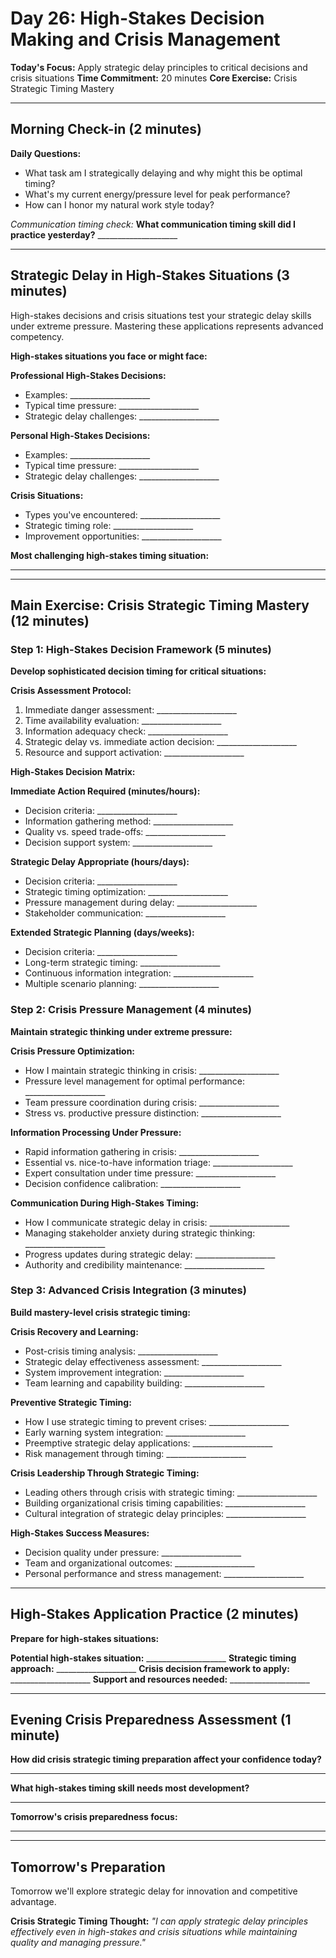 # Day 26: High-Stakes Decision Making and Crisis Management

**Today's Focus:** Apply strategic delay principles to critical decisions and crisis situations
**Time Commitment:** 20 minutes
**Core Exercise:** Crisis Strategic Timing Mastery

---

## Morning Check-in (2 minutes)

**Daily Questions:**
- What task am I strategically delaying and why might this be optimal timing?
- What's my current energy/pressure level for peak performance?
- How can I honor my natural work style today?

*Communication timing check:*
**What communication timing skill did I practice yesterday?** ____________________

---

## Strategic Delay in High-Stakes Situations (3 minutes)

High-stakes decisions and crisis situations test your strategic delay skills under extreme pressure. Mastering these applications represents advanced competency.

**High-stakes situations you face or might face:**

**Professional High-Stakes Decisions:**
- Examples: ____________________
- Typical time pressure: ____________________
- Strategic delay challenges: ____________________

**Personal High-Stakes Decisions:**
- Examples: ____________________
- Typical time pressure: ____________________
- Strategic delay challenges: ____________________

**Crisis Situations:**
- Types you've encountered: ____________________
- Strategic timing role: ____________________
- Improvement opportunities: ____________________

**Most challenging high-stakes timing situation:**
____________________

---

## Main Exercise: Crisis Strategic Timing Mastery (12 minutes)

### Step 1: High-Stakes Decision Framework (5 minutes)

**Develop sophisticated decision timing for critical situations:**

**Crisis Assessment Protocol:**
1. Immediate danger assessment: ____________________
2. Time availability evaluation: ____________________
3. Information adequacy check: ____________________
4. Strategic delay vs. immediate action decision: ____________________
5. Resource and support activation: ____________________

**High-Stakes Decision Matrix:**

**Immediate Action Required (minutes/hours):**
- Decision criteria: ____________________
- Information gathering method: ____________________
- Quality vs. speed trade-offs: ____________________
- Decision support system: ____________________

**Strategic Delay Appropriate (hours/days):**
- Decision criteria: ____________________
- Strategic timing optimization: ____________________
- Pressure management during delay: ____________________
- Stakeholder communication: ____________________

**Extended Strategic Planning (days/weeks):**
- Decision criteria: ____________________
- Long-term strategic timing: ____________________
- Continuous information integration: ____________________
- Multiple scenario planning: ____________________

### Step 2: Crisis Pressure Management (4 minutes)

**Maintain strategic thinking under extreme pressure:**

**Crisis Pressure Optimization:**
- How I maintain strategic thinking in crisis: ____________________
- Pressure level management for optimal performance: ____________________
- Team pressure coordination during crisis: ____________________
- Stress vs. productive pressure distinction: ____________________

**Information Processing Under Pressure:**
- Rapid information gathering in crisis: ____________________
- Essential vs. nice-to-have information triage: ____________________
- Expert consultation under time pressure: ____________________
- Decision confidence calibration: ____________________

**Communication During High-Stakes Timing:**
- How I communicate strategic delay in crisis: ____________________
- Managing stakeholder anxiety during strategic thinking: ____________________
- Progress updates during strategic delay: ____________________
- Authority and credibility maintenance: ____________________

### Step 3: Advanced Crisis Integration (3 minutes)

**Build mastery-level crisis strategic timing:**

**Crisis Recovery and Learning:**
- Post-crisis timing analysis: ____________________
- Strategic delay effectiveness assessment: ____________________
- System improvement integration: ____________________
- Team learning and capability building: ____________________

**Preventive Strategic Timing:**
- How I use strategic timing to prevent crises: ____________________
- Early warning system integration: ____________________
- Preemptive strategic delay applications: ____________________
- Risk management through timing: ____________________

**Crisis Leadership Through Strategic Timing:**
- Leading others through crisis with strategic timing: ____________________
- Building organizational crisis timing capabilities: ____________________
- Cultural integration of strategic delay principles: ____________________

**High-Stakes Success Measures:**
- Decision quality under pressure: ____________________
- Team and organizational outcomes: ____________________
- Personal performance and stress management: ____________________

---

## High-Stakes Application Practice (2 minutes)

**Prepare for high-stakes situations:**

**Potential high-stakes situation:** ____________________
**Strategic timing approach:** ____________________
**Crisis decision framework to apply:** ____________________
**Support and resources needed:** ____________________

---

## Evening Crisis Preparedness Assessment (1 minute)

**How did crisis strategic timing preparation affect your confidence today?**
____________________

**What high-stakes timing skill needs most development?**
____________________

**Tomorrow's crisis preparedness focus:**
____________________

---

## Tomorrow's Preparation
Tomorrow we'll explore strategic delay for innovation and competitive advantage.

**Crisis Strategic Timing Thought:**
*\"I can apply strategic delay principles effectively even in high-stakes and crisis situations while maintaining quality and managing pressure.\"*